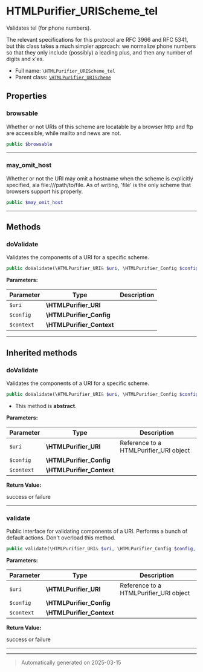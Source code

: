 
# HTMLPurifier_URIScheme_tel

Validates tel (for phone numbers).

The relevant specifications for this protocol are RFC 3966 and RFC 5341,
but this class takes a much simpler approach: we normalize phone
numbers so that they only include (possibly) a leading plus,
and then any number of digits and x'es.

* Full name: `\HTMLPurifier_URIScheme_tel`
* Parent class: [`\HTMLPurifier_URIScheme`](./HTMLPurifier_URIScheme.md)



## Properties


### browsable

Whether or not URIs of this scheme are locatable by a browser
http and ftp are accessible, while mailto and news are not.

```php
public $browsable
```






***

### may_omit_host

Whether or not the URI may omit a hostname when the scheme is
explicitly specified, ala file:///path/to/file. As of writing,
'file' is the only scheme that browsers support his properly.

```php
public $may_omit_host
```






***

## Methods


### doValidate

Validates the components of a URI for a specific scheme.

```php
public doValidate(\HTMLPurifier_URI& $uri, \HTMLPurifier_Config $config, \HTMLPurifier_Context $context): bool
```








**Parameters:**

| Parameter | Type | Description |
|-----------|------|-------------|
| `$uri` | **\HTMLPurifier_URI** |  |
| `$config` | **\HTMLPurifier_Config** |  |
| `$context` | **\HTMLPurifier_Context** |  |





***


## Inherited methods


### doValidate

Validates the components of a URI for a specific scheme.

```php
public doValidate(\HTMLPurifier_URI& $uri, \HTMLPurifier_Config $config, \HTMLPurifier_Context $context): bool
```




* This method is **abstract**.



**Parameters:**

| Parameter | Type | Description |
|-----------|------|-------------|
| `$uri` | **\HTMLPurifier_URI** | Reference to a HTMLPurifier_URI object |
| `$config` | **\HTMLPurifier_Config** |  |
| `$context` | **\HTMLPurifier_Context** |  |


**Return Value:**

success or failure




***

### validate

Public interface for validating components of a URI.  Performs a
bunch of default actions. Don't overload this method.

```php
public validate(\HTMLPurifier_URI& $uri, \HTMLPurifier_Config $config, \HTMLPurifier_Context $context): bool
```








**Parameters:**

| Parameter | Type | Description |
|-----------|------|-------------|
| `$uri` | **\HTMLPurifier_URI** | Reference to a HTMLPurifier_URI object |
| `$config` | **\HTMLPurifier_Config** |  |
| `$context` | **\HTMLPurifier_Context** |  |


**Return Value:**

success or failure




***


***
> Automatically generated on 2025-03-15
